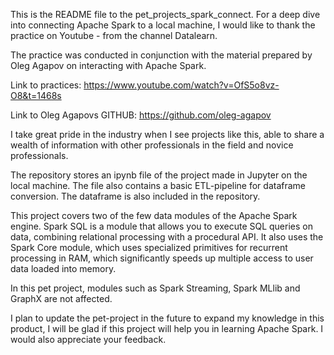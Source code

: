 This is the README file to the pet_projects_spark_connect. 
For a deep dive into connecting Apache Spark to a local machine, I would like to thank the practice on Youtube - from the channel Datalearn.

The practice was conducted in conjunction with the material prepared by Oleg Agapov on interacting with Apache Spark. 

Link to practices: https://www.youtube.com/watch?v=OfS5o8vz-O8&t=1468s

Link to Oleg Agapovs GITHUB: https://github.com/oleg-agapov 

I take great pride in the industry when I see projects like this, able to share a wealth of information with other professionals in the field and novice professionals. 

The repository stores an ipynb file of the project made in Jupyter on the local machine. The file also contains a basic ETL-pipeline for dataframe conversion. The dataframe is also included in the repository. 

This project covers two of the few data modules of the Apache Spark engine. Spark SQL is a module that allows you to execute SQL queries on data, combining relational processing with a procedural API. It also uses the Spark Core module, which uses specialized primitives for recurrent processing in RAM, which significantly speeds up multiple access to user data loaded into memory. 

In this pet project, modules such as Spark Streaming, Spark MLlib and GraphX are not affected. 

I plan to update the pet-project in the future to expand my knowledge in this product, I will be glad if this project will help you in learning Apache Spark. I would also appreciate your feedback. 
